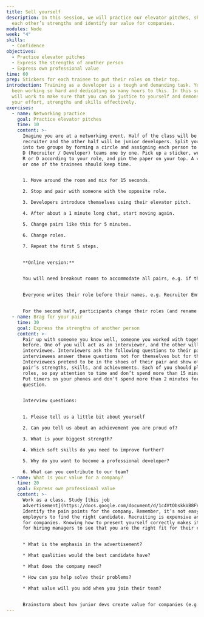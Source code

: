 ```yaml
---
title: Sell yourself
description: In this session, we will practice our elevator pitches, show off
  each other’s strengths and identify our value for companies.
modules: Node
week: "4"
skills:
  - Confidence
objectives:
  - Practice elevator pitches
  - Express the strengths of another person
  - Express own professional value
time: 60
prep: Stickers for each trainee to put their roles on their top.
introduction: Training as a developer is a tough and demanding task. You have
  been working so hard and dedicating so many hours to this. In this session, we
  will work to make sure that you can do justice to yourself and demonstrate
  your effort, strengths and skills effectively.
exercises:
  - name: Networking practice
    goal: Practice elevator pitches
    time: 10
    content: >-
      Imagine you are at a networking event. Half of the class will be a
      recruiter and the other half will be junior developers. Split yourselves
      into two groups by forming a circle and assigning each person to the R and
      D (Recruiter / Developer) teams one by one. Pick up a sticker, write on it
      R or D according to your role, and pin the paper on your top. A volunteer
      or one of the trainees should keep time.


      1. Move around the room and mix for 15 seconds.

      2. Stop and pair with someone with the opposite role. 

      3. Developers introduce themselves using their elevator pitch.

      4. After about a 1 minute long chat, start moving again.

      5. Change pairs like this for 5 minutes.

      6. Change roles.

      7. Repeat the first 5 steps.


      **Online version:**


      You will need breakout rooms to accommodate all pairs, e.g. if there are 30 trainees in the class, there should be 15 breakout rooms.


      Everyone writes their role before their names, e.g. Recruiter Emma, Developer John. Recruiters are assigned to rooms. Participants can move between rooms. During the first half, developers visit different rooms occupied by recruiters.


      For the second half, participants change their roles (and rename themselves). Those with the recruiter roles stay in their rooms. Developers move around.
  - name: Brag for your pair
    time: 30
    goal: Express the strengths of another person
    content: >-
      Pair up with someone you know well, someone you worked with together
      before. One of you will act as an interviewer, and the other will be an
      interviewee. Interviewers ask the following questions to their pair. The
      interviewees answer these questions not for themselves but for their pair.
      Interviewees pretend to be in the shoes of their pair and show off their
      pair’s strengths, skills, and achievements. Each of you should play both
      roles, so pay attention to time and don’t spend more than 15 minutes each.
      Put timers on your phones and don’t spend more than 2 minutes for each
      question.


      Interview questions:


      1. Please tell us a little bit about yourself

      2. Can you tell us about an achievement you are proud of?

      3. What is your biggest strength?

      4. Which soft skills do you need to improve further?

      5. Why do you want to become a professional developer?

      6. What can you contribute to our team?
  - name: What is your value for a company?
    time: 20
    goal: Express own professional value
    content: >-
      Work as a class. Study [this job
      advertisement](https://docs.google.com/document/d/1c4VtObskkVB8FVnFdIFiHQO7dgtCXfmkBXvSlRfNAK0/edit?usp=drivesdk).
      Identify the pain points for the company. Remember, it’s not easy for
      employers to find the right candidate. Recruiting is expensive and hard
      for companies. Knowing how to present yourself correctly makes it easier
      for hiring managers to see that you are the right fit for their company.


      * What is the emphasis in the advertisement?

      * What qualities would the best candidate have?

      * What does the company need?

      * How can you help solve their problems?

      * What value will you add when you join their team?


      Brainstorm about how junior devs create value for companies (e.g. by being proactive, by learning fast, etc.). List these traits for junior devs on a board.
---
```

